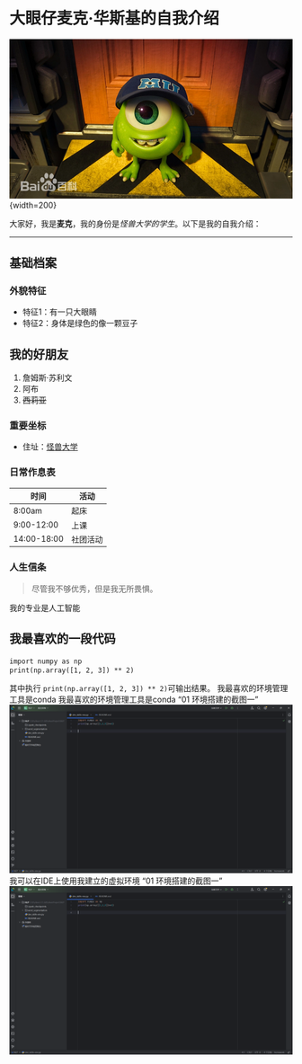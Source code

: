 # 大眼仔麦克·华斯基的自我介绍

![麦克·华斯基](https://github.com/L11-yy/GitDemo/blob/main/images/%E5%A4%A7%E7%9C%BC%E4%BB%94.png){width=200}

大家好，我是**麦克**，我的身份是*怪兽大学的学生*。以下是我的自我介绍：

---

## 基础档案

### 外貌特征

- 特征1：有一只大眼睛
- 特征2：身体是绿色的像一颗豆子

## 我的好朋友

1. 詹姆斯·苏利文
2. 阿布
3. ~~西莉亚~~

### 重要坐标

- 住址：[怪兽大学](https://www.monstersuniversity.edu)

### 日常作息表

| 时间       | 活动           |
|------------|----------------|
| 8:00am     | 起床           |
| 9:00-12:00 | 上课           |
| 14:00-18:00| 社团活动       |

### 人生信条

> 尽管我不够优秀，但是我无所畏惧。
<!-- 分割线 -->
我的专业是人工智能<!-- 二级标题 -->
## 我最喜欢的一段代码
    import numpy as np 
    print(np.array([1, 2, 3]) ** 2)
其中执行 ``print(np.array([1, 2, 3]) ** 2)``可输出结果。
我最喜欢的环境管理工具是conda
我最喜欢的环境管理工具是conda
“01 环境搭建的截图一”![](https://github.com/L11-yy/GitDemo/blob/main/images/%E5%B1%8F%E5%B9%95%E6%88%AA%E5%9B%BE%202025-03-13%20021655.png)<!-- 图片，设置图片宽度为800 -->
我可以在IDE上使用我建立的虚拟环境
“01 环境搭建的截图一”![](https://github.com/L11-yy/GitDemo/blob/main/images/%E5%B1%8F%E5%B9%95%E6%88%AA%E5%9B%BE%202025-03-13%20021655.png)<!-- 图片，设置图片宽度为800 -->
